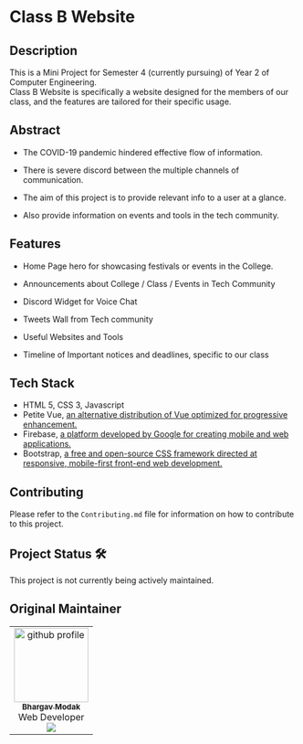 # Class B Website

## Description

This is a Mini Project for Semester 4 (currently pursuing) of Year 2 of Computer Engineering. 
<br> Class B Website is specifically a website designed for the members of our class, and the features are tailored for their specific usage.

## Abstract

- The COVID-19 pandemic hindered effective flow of information.

- There is severe discord between the multiple channels of communication.

- The aim of this project is to provide relevant info to a user at a glance.

- Also provide information on events and tools in the tech community.

## Features

- Home Page hero for showcasing festivals or events in the College.

- Announcements about College / Class / Events in Tech Community

- Discord Widget for Voice Chat

- Tweets Wall from Tech community

- Useful Websites and Tools

- Timeline of Important notices and deadlines, specific to our class

## Tech Stack

- HTML 5, CSS 3, Javascript
- Petite Vue, [an alternative distribution of Vue optimized for progressive enhancement.](https://www.npmjs.com/package/petite-vue)
- Firebase, [a platform developed by Google for creating mobile and web applications.](https://firebase.google.com/)
- Bootstrap, [a free and open-source CSS framework directed at responsive, mobile-first front-end web development.](https://getbootstrap.com/)


## Contributing

Please refer to the `Contributing.md` file for information on how to contribute to this project.

## Project Status 🛠

This project is not currently being actively maintained.

## Original Maintainer

<div align="center">
<table>
    <tbody>
        <td align="center"><a href="https://github.com/TheBrahmnicBoy"><img alt="github profile" src="https://avatars.githubusercontent.com/u/82528318?v=4" width="130px;"><br><sub><b> Bhargav Modak </b></sub></a><br><a title="Code"> Web Developer </a><br><a href="https://twitter.com/thebrahmnicboy" target="_blank"><img src="https://img.shields.io/badge/twitter-%2300acee.svg?&style=for-the-badge&logo=twitter&logoColor=white&alt=twitter" /></a></td>  
    </tbody>
</table>
</div>

<br>
